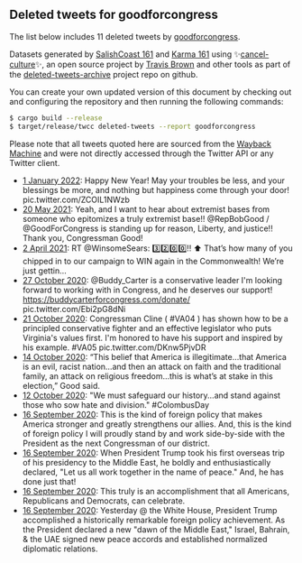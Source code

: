 ## Deleted tweets for goodforcongress

The list below includes 11 deleted tweets by
[goodforcongress](https://twitter.com/goodforcongress).



Datasets generated by [SalishCoast 161](https://twitter.com/SalishCoastA) and [Karma 161](https://twitter.com/KarmaOneSixOne)
using ✨[cancel-culture](https://github.com/travisbrown/cancel-culture)✨, an open source project by [Travis Brown](https://twitter.com/travisbrown) 
and other tools as part of the [deleted-tweets-archive](https://github.com/salcoast/deleted-tweets-archive/) project repo on github.

You can create your own updated version of this document by checking out and configuring the
repository and then running the following commands:

```bash
$ cargo build --release
$ target/release/twcc deleted-tweets --report goodforcongress
```

Please note that all tweets quoted here are sourced from the
[Wayback Machine](https://web.archive.org) and were not directly accessed through the Twitter API or
any Twitter client.

* [ 1 January 2022](https://web.archive.org/web/20220101060411/https://twitter.com/GoodForCongress/status/1477157759191822338): Happy New Year! May your troubles be less, and your blessings be more, and nothing but happiness come through your door! pic.twitter.com/ZCOIL1NWzb
* [20 May 2021](https://web.archive.org/web/20210521084131/https://twitter.com/GoodForCongress/status/1395372153462304773): Yeah, and I want to hear about extremist bases from someone who epitomizes a truly extremist base!!  @RepBobGood / @GoodForCongress  is standing up for reason, Liberty, and justice!! Thank you, Congressman Good!
* [ 2 April 2021](https://web.archive.org/web/20210402131718/https://twitter.com/GoodForCongress/status/1377973416523833351): RT @WinsomeSears: 3️⃣2️⃣0️⃣0️⃣‼️  ⬆️ That’s how many of you chipped in to our campaign to WIN again in the Commonwealth!  We’re just gettin…
* [27 October 2020](https://web.archive.org/web/20201027154919/https://twitter.com/GoodForCongress/status/1321113940735238144): @Buddy_Carter  is a conservative leader I'm looking forward to working with in Congress, and he deserves our support!   https://buddycarterforcongress.com/donate/  pic.twitter.com/Ebi2pG8dNi
* [21 October 2020](https://web.archive.org/web/20201021161730/https://twitter.com/GoodForCongress/status/1318949193520713728): Congressman Cline ( #VA04 ) has shown how to be a principled conservative fighter and an effective legislator who puts Virginia's values first. I'm honored to have his support and inspired by his example.  #VA05  pic.twitter.com/DKnw5PjvDR
* [14 October 2020](https://web.archive.org/web/20201014172017/https://twitter.com/GoodForCongress/status/1316427153400004609): “This belief that America is illegitimate…that America is an evil, racist nation…and then an attack on faith and the traditional family, an attack on religious freedom…this is what’s at stake in this election,” Good said.
* [12 October 2020](https://web.archive.org/web/20201012195852/https://twitter.com/GoodForCongress/status/1315743661569839111): "We must safeguard our history...and stand against those who sow hate and division."  #ColombusDay
* [16 September 2020](https://web.archive.org/web/20200916182247/https://twitter.com/GoodForCongress/status/1306297400361877507): This is the kind of foreign policy that makes America stronger and greatly strengthens our allies. And, this is the kind of foreign policy I will proudly stand by and work side-by-side with the President as the next Congressman of our district.
* [16 September 2020](https://web.archive.org/web/20200916182247/https://twitter.com/GoodForCongress/status/1306297400361877507): When President Trump took his first overseas trip of his presidency to the Middle East, he boldly and enthusiastically declared, "Let us all work together in the name of peace." And, he has done just that!
* [16 September 2020](https://web.archive.org/web/20200916182247/https://twitter.com/GoodForCongress/status/1306297400361877507): This truly is an accomplishment that all Americans, Republicans and Democrats, can celebrate.
* [16 September 2020](https://web.archive.org/web/20200916182247/https://twitter.com/GoodForCongress/status/1306297400361877507): Yesterday @ the White House, President Trump accomplished a historically remarkable foreign policy achievement. As the President declared a new "dawn of the Middle East," Israel, Bahrain, & the UAE signed new peace accords and established normalized diplomatic relations.
